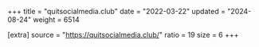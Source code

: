 +++
title = "quitsocialmedia.club"
date = "2022-03-22"
updated = "2024-08-24"
weight = 6514

[extra]
source = "https://quitsocialmedia.club/"
ratio = 19
size = 6
+++

